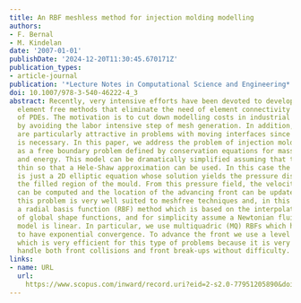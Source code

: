 ```yaml
---
title: An RBF meshless method for injection molding modelling
authors:
- F. Bernal
- M. Kindelan
date: '2007-01-01'
publishDate: '2024-12-20T11:30:45.670171Z'
publication_types:
- article-journal
publication: '*Lecture Notes in Computational Science and Engineering*'
doi: 10.1007/978-3-540-46222-4_3
abstract: Recently, very intensive efforts have been devoted to develop meshless or
  element free methods that eliminate the need of element connectivity in the solution
  of PDEs. The motivation is to cut down modelling costs in industrial applications
  by avoiding the labor intensive step of mesh generation. In addition, these methods
  are particularly attractive in problems with moving interfaces since no remeshing
  is necessary. In this paper, we address the problem of injection molding described
  as a free boundary problem defined by conservation equations for mass, momentum
  and energy. This model can be dramatically simplified assuming that the mould is
  thin so that a Hele-Shaw approximation can be used. In this case the momentum equation
  is just a 2D elliptic equation whose solution yields the pressure distribution in
  the filled region of the mould. From this pressure field, the velocity distribution
  can be computed and the location of the advancing front can be updated. Therefore,
  this problem is very well suited to meshfree techniques and, in this paper, we use
  a radial basis function (RBF) method which is based on the interpolation and collocation
  of global shape functions, and for simplicity assume a Newtonian fluid so that the
  model is linear. In particular, we use multiquadric (MQ) RBFs which have been shown
  to have exponential convergence. To advance the front we use a level set method
  which is very efficient for this type of problems because it is very fast and can
  handle both front collisions and front break-ups without difficulty.
links:
- name: URL
  url: 
    https://www.scopus.com/inward/record.uri?eid=2-s2.0-77951205890&doi=10.1007%2f978-3-540-46222-4_3&partnerID=40&md5=500dc9214dfb4129ace2f368a1cfaf65
---
```

